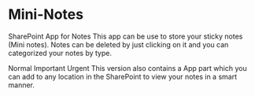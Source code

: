 # Mini-Notes
SharePoint App for Notes
This app can be use to store your sticky notes (Mini notes). Notes can be deleted by just clicking on it and you can categorized your notes by type.

Normal
Important
Urgent
This version also contains a App part which you can add to any location in the SharePoint to view your notes in a smart manner.
